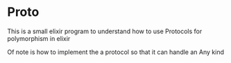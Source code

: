 # Proto

This is a small elixir program to understand how to use Protocols for polymorphism in elixir

Of note is how to implement the a protocol so that it can handle an Any kind
